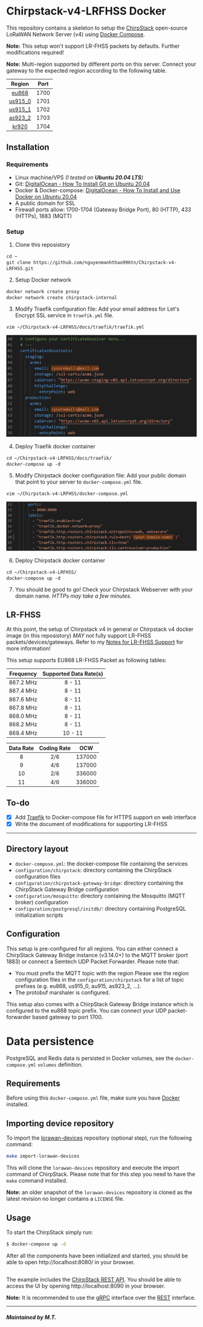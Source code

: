 # Chirpstack-v4-LRFHSS Docker

This repository contains a skeleton to setup the [ChirpStack](https://www.chirpstack.io)
open-source LoRaWAN Network Server (v4) using [Docker Compose](https://docs.docker.com/compose/).

**Note:** This setup won't support LR-FHSS packets by defaults. Further modifications required!

**Note:** Multi-region supported by different ports on this server. Connect your gateway to the expected region according to the following table.

| **Region** | **Port** |
|:----------:|:--------:|
|    [eu868](https://github.com/chirpstack/chirpstack/blob/master/chirpstack/configuration/region_eu868.toml)   |   1700   |
|   [us915_0](https://github.com/chirpstack/chirpstack/blob/master/chirpstack/configuration/region_us915_0.toml)  |   1701   |
|   [us915_1](https://github.com/chirpstack/chirpstack/blob/master/chirpstack/configuration/region_us915_1.toml)  |   1702   |
|   [as923_2](https://github.com/chirpstack/chirpstack/blob/master/chirpstack/configuration/region_as923_2.toml)  |   1703   |
|    [kr920](https://github.com/chirpstack/chirpstack/blob/master/chirpstack/configuration/region_kr920.toml)   |   1704   |

## Installation

### Requirements


  - Linux machine/VPS *(I tested on **Ubuntu 20.04 LTS**)*
  - Git: [DigitalOcean - How To Install Git on Ubuntu 20.04](https://www.digitalocean.com/community/tutorials/how-to-install-git-on-ubuntu-20-04)
  - Docker & Docker-compose: [DigitalOcean - How To Install and Use Docker on Ubuntu 20.04](https://www.digitalocean.com/community/tutorials/how-to-install-and-use-docker-on-ubuntu-20-04)
  - A public domain for SSL
  - Firewall ports allow: 1700-1704 (Gateway Bridge Port), 80 (HTTP), 433 (HTTPs), 1883 (MQTT)

### Setup

1. Clone this reposistory

```
cd ~
git clone https://github.com/nguyenmanhthao996tn/Chirpstack-v4-LRFHSS.git
```

2. Setup Docker network

```
docker network create proxy
docker network create chirpstack-internal
```

3. Modify Traefik configuration file: Add your email address for Let's Encrypt SSL service in ```traefik.yml``` file.

```
vim ~/Chirpstack-v4-LRFHSS/docs/traefik/traefik.yml
```

![traefik-email-ssl.png](./docs/images/traefik-email-ssl.png)

4. Deploy Traefik docker container

```
cd ~/Chirpstack-v4-LRFHSS/docs/traefik/
docker-compose up -d
```

5. Modify Chirpstack docker configuration file: Add your public domain that point to your server to ```docker-compose.yml``` file.

```
vim ~/Chirpstack-v4-LRFHSS/docker-compose.yml
```

![chirpstack-domain-name.png](./docs/images/chirpstack-domain-name.png)

6. Deploy Chirpstack docker container

```
cd ~/Chirpstack-v4-LRFHSS/
docker-compose up -d
```

7. You should be good to go! Check your Chirpstack Webserver with your domain name. *HTTPs may take a few minutes.*

## LR-FHSS

At this point, the setup of Chirpstack v4 in general or Chirpstack v4 docker image (in this reposistory) *MAY* not fully support LR-FHSS packets/devices/gateways. Refer to my [Notes for LR-FHSS Support](./README-LR_FHSS.md) for more information!

This setup supports EU868 LR-FHSS Packet as following tables:

| **Frequency** | **Supported Data Rate(s)** |
|:-------------:|:----------------------:|
|   867.2 MHz   |         8 - 11         |
|   867.4 MHz   |         8 - 11         |
|   867.6 MHz   |         8 - 11         |
|   867.8 MHz   |         8 - 11         |
|   868.0 MHz   |         8 - 11         |
|   868.2 MHz   |         8 - 11         |
|   868.4 MHz   |         10 - 11        |

| **Data Rate** | **Coding Rate** | **OCW** |
|:------------:|:---------------:|:-------:|
|       8      |       2/6       |  137000 |
|       9      |       4/6       |  137000 |
|      10      |       2/6       |  336000 |
|      11      |       4/6       |  336000 |

## To-do
  - [x] Add [Traefik](https://github.com/traefik/traefik) to Docker-compose file for HTTPS support on web interface
  - [x] Write the document of modifications for supporting LR-FHSS

---

## Directory layout

* `docker-compose.yml`: the docker-compose file containing the services
* `configuration/chirpstack`: directory containing the ChirpStack configuration files
* `configuration/chirpstack-gateway-bridge`: directory containing the ChirpStack Gateway Bridge configuration
* `configuration/mosquitto`: directory containing the Mosquitto (MQTT broker) configuration
* `configuration/postgresql/initdb/`: directory containing PostgreSQL initialization scripts

## Configuration

This setup is pre-configured for all regions. You can either connect a ChirpStack Gateway Bridge
instance (v3.14.0+) to the MQTT broker (port 1883) or connect a Semtech UDP Packet Forwarder.
Please note that:

* You must prefix the MQTT topic with the region
  Please see the region configuration files in the `configuration/chirpstack` for a list
  of topic prefixes (e.g. eu868, us915_0, au915, as923_2, ...).
* The protobuf marshaler is configured.

This setup also comes with a ChirpStack Gateway Bridge instance which is configured to the
eu868 topic prefix. You can connect your UDP packet-forwarder based gateway to port 1700.

# Data persistence

PostgreSQL and Redis data is persisted in Docker volumes, see the `docker-compose.yml`
`volumes` definition.

## Requirements

Before using this `docker-compose.yml` file, make sure you have [Docker](https://www.docker.com/community-edition)
installed.

## Importing device repository

To import the [lorawan-devices](https://github.com/TheThingsNetwork/lorawan-devices)
repository (optional step), run the following command:

```bash
make import-lorawan-devices
```

This will clone the `lorawan-devices` repository and execute the import command of ChirpStack.
Please note that for this step you need to have the `make` command installed.

**Note:** an older snapshot of the `lorawan-devices` repository is cloned as the
latest revision no longer contains a `LICENSE` file.

## Usage

To start the ChirpStack simply run:

```bash
$ docker-compose up -d
```

After all the components have been initialized and started, you should be able
to open http://localhost:8080/ in your browser.

##

The example includes the [ChirpStack REST API](https://github.com/chirpstack/chirpstack-rest-api).
You should be able to access the UI by opening http://localhost:8090 in your browser.

**Note:** It is recommended to use the [gRPC](https://www.chirpstack.io/docs/chirpstack/api/grpc.html)
interface over the [REST](https://www.chirpstack.io/docs/chirpstack/api/rest.html) interface.

---

##### <i>Maintained by M.T.</i>
